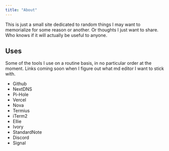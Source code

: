 ```yaml
---
title: "About"
---
```



This is just a small site dedicated to random things I may want to memorialize for some reason or another. Or thoughts I just want to share. Who knows if it will actually be useful to anyone.

## Uses
Some of the tools I use on a routine basis, in no particular order at the moment. Links coming soon when I figure out what md editor I want to stick with.

* Github
* NextDNS
* Pi-Hole
* Vercel
* Nova
* Termius
* iTerm2
* Ellie
* Ivory
* StandardNote
* Discord
* Signal